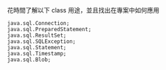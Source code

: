 花時間了解以下 class 用途，並且找出在專案中如何應用
```
java.sql.Connection;
java.sql.PreparedStatement;
java.sql.ResultSet;
java.sql.SQLException;
java.sql.Statement;
java.sql.Timestamp;
java.sql.Blob;
```
